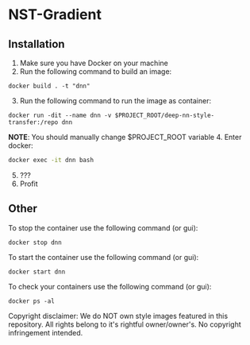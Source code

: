 # NST-Gradient


## Installation
1. Make sure you have Docker on your machine
2. Run the following command to build an image:
```$cmd
docker build . -t "dnn"
```
3. Run the following command to run the image as container:
```$cmd
docker run -dit --name dnn -v $PROJECT_ROOT/deep-nn-style-transfer:/repo dnn
```
__NOTE__: You should manually change $PROJECT_ROOT variable
4. Enter docker:
```cmd
docker exec -it dnn bash
```
5. ???
6. Profit

## Other
To stop the container use the following command (or gui):
```
docker stop dnn
```

To start the container use the following command (or gui):
```
docker start dnn
```

To check your containers use the following command (or gui):
```
docker ps -al
```

Copyright disclaimer: We do NOT own style images featured in this repository. All rights belong to it's rightful owner/owner's. No copyright infringement intended. 